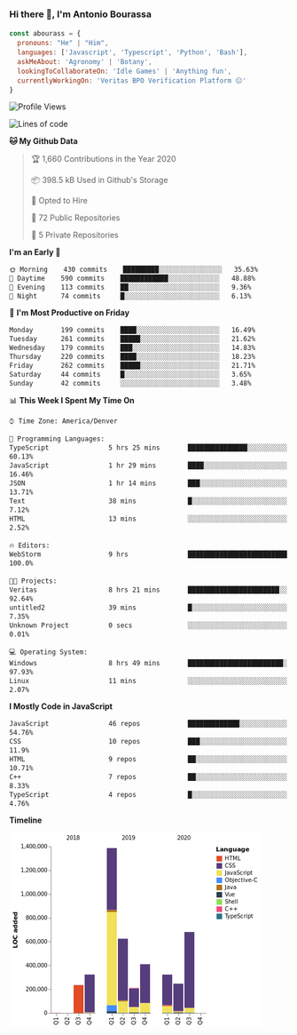 ### Hi there 👋, I'm Antonio Bourassa

```javascript
const abourass = {
  pronouns: "He" | "Him",
  languages: ['Javascript', 'Typescript', 'Python', 'Bash'],
  askMeAbout: 'Agronomy' | 'Botany',
  lookingToCollaborateOn: 'Idle Games' | 'Anything fun',
  currentlyWorkingOn: 'Veritas BPO Verification Platform 😑'
}
```

<!--START_SECTION:waka-->
![Profile Views](http://img.shields.io/badge/Profile%20Views-0-blue)

![Lines of code](https://img.shields.io/badge/From%20Hello%20World%20I%27ve%20Written-10.2%20million%20lines%20of%20code-blue)

**🐱 My Github Data** 

> 🏆 1,660 Contributions in the Year 2020
 > 
> 📦 398.5 kB Used in Github's Storage 
 > 
> 💼 Opted to Hire
 > 
> 📜 72 Public Repositories
 > 
> 🔑 5 Private Repositories 

**I'm an Early 🐤** 

```text
🌞 Morning    430 commits    █████████░░░░░░░░░░░░░░░░   35.63% 
🌆 Daytime    590 commits    ████████████░░░░░░░░░░░░░   48.88% 
🌃 Evening    113 commits    ██░░░░░░░░░░░░░░░░░░░░░░░   9.36% 
🌙 Night      74 commits     █░░░░░░░░░░░░░░░░░░░░░░░░   6.13%

```
📅 **I'm Most Productive on Friday** 

```text
Monday       199 commits    ████░░░░░░░░░░░░░░░░░░░░░   16.49% 
Tuesday      261 commits    █████░░░░░░░░░░░░░░░░░░░░   21.62% 
Wednesday    179 commits    ███░░░░░░░░░░░░░░░░░░░░░░   14.83% 
Thursday     220 commits    ████░░░░░░░░░░░░░░░░░░░░░   18.23% 
Friday       262 commits    █████░░░░░░░░░░░░░░░░░░░░   21.71% 
Saturday     44 commits     █░░░░░░░░░░░░░░░░░░░░░░░░   3.65% 
Sunday       42 commits     ░░░░░░░░░░░░░░░░░░░░░░░░░   3.48%

```


📊 **This Week I Spent My Time On** 

```text
⌚︎ Time Zone: America/Denver

💬 Programming Languages: 
TypeScript               5 hrs 25 mins       ███████████████░░░░░░░░░░   60.13% 
JavaScript               1 hr 29 mins        ████░░░░░░░░░░░░░░░░░░░░░   16.46% 
JSON                     1 hr 14 mins        ███░░░░░░░░░░░░░░░░░░░░░░   13.71% 
Text                     38 mins             █░░░░░░░░░░░░░░░░░░░░░░░░   7.12% 
HTML                     13 mins             ░░░░░░░░░░░░░░░░░░░░░░░░░   2.52%

🔥 Editors: 
WebStorm                 9 hrs               █████████████████████████   100.0%

🐱‍💻 Projects: 
Veritas                  8 hrs 21 mins       ███████████████████████░░   92.64% 
untitled2                39 mins             █░░░░░░░░░░░░░░░░░░░░░░░░   7.35% 
Unknown Project          0 secs              ░░░░░░░░░░░░░░░░░░░░░░░░░   0.01%

💻 Operating System: 
Windows                  8 hrs 49 mins       ████████████████████████░   97.93% 
Linux                    11 mins             ░░░░░░░░░░░░░░░░░░░░░░░░░   2.07%

```

**I Mostly Code in JavaScript** 

```text
JavaScript               46 repos            █████████████░░░░░░░░░░░░   54.76% 
CSS                      10 repos            ███░░░░░░░░░░░░░░░░░░░░░░   11.9% 
HTML                     9 repos             ██░░░░░░░░░░░░░░░░░░░░░░░   10.71% 
C++                      7 repos             ██░░░░░░░░░░░░░░░░░░░░░░░   8.33% 
TypeScript               4 repos             █░░░░░░░░░░░░░░░░░░░░░░░░   4.76%

```


**Timeline**

![Chart not found](https://github.com/Abourass/Abourass/blob/master/charts/bar_graph.png) 


<!--END_SECTION:waka-->

<!--
**Abourass/Abourass** is a ✨ _special_ ✨ repository because its `README.md` (this file) appears on your GitHub profile.

Here are some ideas to get you started:

- 🔭 I’m currently working on ...
- 🌱 I’m currently learning ...
- 👯 I’m looking to collaborate on ...
- 🤔 I’m looking for help with ...
- 💬 Ask me about ...
- 📫 How to reach me: ...
- 😄 Pronouns: ...
- ⚡ Fun fact: ...
-->
